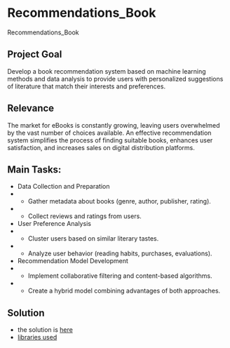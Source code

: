 # Recommendations_Book
Recommendations_Book

## Project Goal
Develop a book recommendation system based on machine learning methods and data analysis to provide users with personalized suggestions of literature that match their interests and preferences.


## Relevance
The market for eBooks is constantly growing, leaving users overwhelmed by the vast number of choices available. An effective recommendation system simplifies the process of finding suitable books, enhances user satisfaction, and increases sales on digital distribution platforms.

## Main Tasks:
* Data Collection and Preparation
* * Gather metadata about books (genre, author, publisher, rating).
* * Collect reviews and ratings from users.
* User Preference Analysis
* * Cluster users based on similar literary tastes.
* * Analyze user behavior (reading habits, purchases, evaluations).
* Recommendation Model Development
* * Implement collaborative filtering and content-based algorithms.
* * Create a hybrid model combining advantages of both approaches.

## Solution
* the solution is [here](https://github.com/esta1d/Recommendations_Book/blob/main/book_rec.ipynb)
* [libraries used](https://github.com/esta1d/Recommendations_Book/blob/main/requirements.txt)
